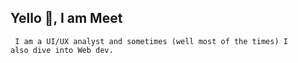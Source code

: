 ## Yello 👋, I am Meet
<code> I am a UI/UX analyst and sometimes (well most of the times) I also dive into Web dev. </code>
